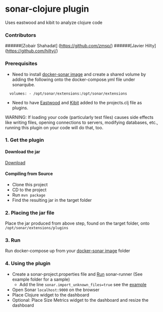 # sonar-clojure plugin
Uses eastwood and kibit to analyze clojure code
### Contributors
######[Zobair Shahadat] (https://github.com/zmsp/)
######[Javier Hilty] (https://github.com/hiltyj/)

### Prerequisites

* Need to install [docker-sonar image](https://github.com/harbur/docker-sonarqube) and create a shared volume by adding the following onto the docker-compose.yml file under sonarqube. 

`  volumes:
    - /opt/sonar/extensions:/opt/sonar/extensions`

* Need to have [Eastwood](https://github.com/jonase/eastwood) and [Kibit](https://github.com/jonase/kibit) added to the projects.clj file as plugins.

WARNING: If loading your code (particularly test files) causes side effects like writing files, opening connections to servers, modifying databases, etc., running this plugin on your code will do that, too. 

### 1. Get the plugin

#### Download the jar
[Download](https://raw.githubusercontent.com/zmsp/sonar-clojure/master/Jar/clojure.sonar-1.0-SNAPSHOT.jar)

#### Compiling from Source
* Clone this project
* CD to the project
* Run `mvn package`
* Find the resulting jar in the target folder

### 2. Placing the jar file 

Place the jar produced from above step, found on the target folder, onto `/opt/sonar/extensions/plugins`

### 3. Run 
Run docker-compose up from your [docker-sonar image](https://github.com/harbur/docker-sonarqube) folder

### 4. Using the plugin

* Create a sonar-project.properties file and [Run](http://docs.sonarqube.org/display/SONAR/Analyzing+Source+Code) sonar-runner (See example folder for a sample)
    * Add the line `sonar.import_unknown_files=true` see the [example](https://github.com/zmsp/sonar-clojure/tree/master/Example)
* Open Sonar `localhost:9000` on the browser 
* Place Clojure widget to the dashboard
* Optional: Place Size Metrics widget to the dashboard and resize the dashboard

